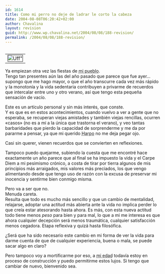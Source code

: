 ```yaml
---
id: 1614
title: Como mi perro no deje de ladrar le corto la cabeza
date: 2004-08-08T06:20:42+02:00
author: Chavalina
layout: revision
guid: http://www.wp.chavalina.net/2004/08/08/188-revision/
permalink: /2004/08/08/188-revision/
---
```

<table cellspacing="5" cellpadding="10" width="1" align="left">
  <tr>
    <td>
      <img src="http://www.chavalina.net/imagenes/fotos/resaca.jpg" border="1" alt=Uff" border="1">
    </td>
  </tr>
</table>

Ya empiezan otra vez las fiestas de <acronym title="Blanca">mi pueblo</acronym>.  
Tengo tan presentes a&uacute;n las del a&ntilde;o pasado que parece que fue ayer… supongo que me hago mayor, o que el a&ntilde;o transcurre cada vez más rápido y la monotonía y la vida sedentaria contribuyen a privarme de recuerdos que intercalar entre uno y otro verano, así que tengo esta peque&ntilde;a sensación de vacío.

Este es un artículo personal y sin más interés, que conste.  
Y es que es en estos acontecimientos, cuando vuelvo a ver a gente que no esperaba, se recuperan viejas amistades y también viejas rencillas, ocurren «casos» (no es a mí a la &uacute;nica que trastorna el verano), y veo tantas barbaridades que pierdo la capacidad de sorprenderme y me da por pararme a pensar, ya que mi querido <acronym title="el hijo de perra de mi perro">Harpo</acronym> no me deja pegar ojo.

Casi sin querer, vienen recuerdos que se convierten en reflexiones.

Tampoco puedo quejarme, subiendo la cuesta que me encontré hace exactamente un a&ntilde;o parece que al final se ha impuesto la vida y el Carpe Diem a mi pesimismo crónico, a costa de tirar por tierra algunos de mis principios más arraigados, mis valores más preciados, los que vengo alimentando desde que tengo uso de razón con la excusa de preservar mi inocencia y sentirme bien conmigo misma.

Pero va a ser que no.  
Menuda careta.  
Resulta que todo es mucho más sencillo y que un cambio de mentalidad, relajarse, adoptar una actitud más abierta ante la vida no implica perder lo que creía estar atesorando hasta ahora. Es más, con esta nueva actitud todo tiene menos _peso_ para bien y para mal, lo que a mi me interesa es que ahora cualquier decepción será menos traumática, cualquier satisfacción menos cegadora. Etapa reflexiva y quizá hasta filosófica.

&iquest;Será que ha sido necesario este cambio en mi forma de ver la vida para darme cuenta de que de cualquier experiencia, buena o mala, se puede sacar algo en claro?

Pero tampoco voy a mortificarme por eso, a <acronym title="23">mi edad</acronym> todavía estoy en proceso de construcción y puedo permitirme estos lujos. Si tengo que cambiar de nuevo, bienvenido sea.